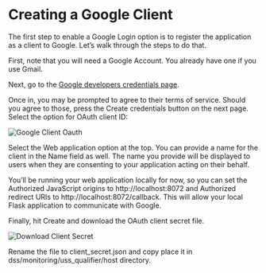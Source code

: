 # Creating a Google Client

The first step to enable a Google Login option is to register the application as a client to Google. Let’s walk through the steps to do that.

First, note that you will need a Google Account. You already have one if you use Gmail.

Next, go to the [Google developers credentials page](https://console.developers.google.com/apis/credentials).

Once in, you may be prompted to agree to their terms of service. Should you agree to those, press the Create credentials button on the next page. Select the option for OAuth client ID:

![Google Client Oauth](assets/google_oauth_client.png)

Select the Web application option at the top. You can provide a name for the client in the Name field as well. The name you provide will be displayed to users when they are consenting to your application acting on their behalf.

You’ll be running your web application locally for now, so you can set the Authorized JavaScript origins to http://localhost:8072 and Authorized redirect URIs to http://localhost:8072/callback. This will allow your local Flask application to communicate with Google.

Finally, hit Create and download the OAuth client secret file.

![Download Client Secret](assets/download_secret.png)

Rename the file to client_secret.json and copy place it in dss/monitoring/uss_qualifier/host directory.

